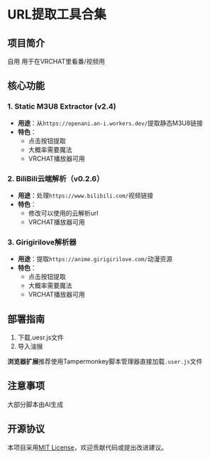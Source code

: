 # URL提取工具合集

## 项目简介

自用
用于在VRCHAT里看番/视频用

## 核心功能

### 1. Static M3U8 Extractor (v2.4)

- **用途**：从`https://openani.an-i.workers.dev/`提取静态M3U8链接
- **特色**：
  - 点击按钮提取
  - 大概率需要魔法
  - VRCHAT播放器可用

### 2. BiliBili云端解析（v0.2.6）

- **用途**：处理`https://www.bilibili.com/`视频链接
- **特色**：
  - 修改可以使用的云解析url
  - VRCHAT播放器可用

### 3. Girigirilove解析器

- **用途**：提取`https://anime.girigirilove.com/`动漫资源
- **特色**：
  - 点击按钮提取
  - 大概率需要魔法
  - VRCHAT播放器可用


## 部署指南

1. 下载.uesr.js文件
2. 导入油猴

**浏览器扩展**推荐使用Tampermonkey脚本管理器直接加载`.user.js`文件

## 注意事项

大部分脚本由AI生成

## 开源协议

本项目采用[MIT License](LICENSE)，欢迎贡献代码或提出改进建议。 
